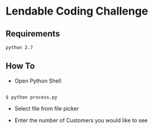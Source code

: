 # Lendable Coding Challenge

## Requirements
```
python 2.7

```


## How To

- Open Python Shell


```

$ python process.py

```


- Select file from file picker

- Enter the number of Customers you would like to see


